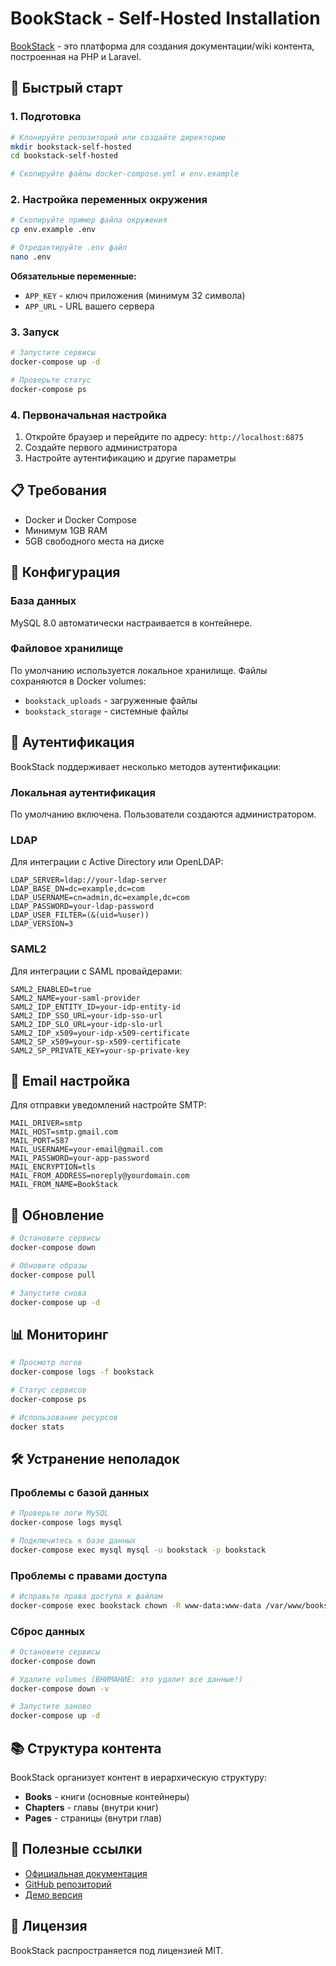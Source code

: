 # BookStack - Self-Hosted Installation

[BookStack](https://www.bookstackapp.com/) - это платформа для создания документации/wiki контента, построенная на PHP и Laravel.

## 🚀 Быстрый старт

### 1. Подготовка

```bash
# Клонируйте репозиторий или создайте директорию
mkdir bookstack-self-hosted
cd bookstack-self-hosted

# Скопируйте файлы docker-compose.yml и env.example
```

### 2. Настройка переменных окружения

```bash
# Скопируйте пример файла окружения
cp env.example .env

# Отредактируйте .env файл
nano .env
```

**Обязательные переменные:**
- `APP_KEY` - ключ приложения (минимум 32 символа)
- `APP_URL` - URL вашего сервера

### 3. Запуск

```bash
# Запустите сервисы
docker-compose up -d

# Проверьте статус
docker-compose ps
```

### 4. Первоначальная настройка

1. Откройте браузер и перейдите по адресу: `http://localhost:6875`
2. Создайте первого администратора
3. Настройте аутентификацию и другие параметры

## 📋 Требования

- Docker и Docker Compose
- Минимум 1GB RAM
- 5GB свободного места на диске

## 🔧 Конфигурация

### База данных
MySQL 8.0 автоматически настраивается в контейнере.

### Файловое хранилище
По умолчанию используется локальное хранилище. Файлы сохраняются в Docker volumes:
- `bookstack_uploads` - загруженные файлы
- `bookstack_storage` - системные файлы

## 🔐 Аутентификация

BookStack поддерживает несколько методов аутентификации:

### Локальная аутентификация
По умолчанию включена. Пользователи создаются администратором.

### LDAP
Для интеграции с Active Directory или OpenLDAP:

```env
LDAP_SERVER=ldap://your-ldap-server
LDAP_BASE_DN=dc=example,dc=com
LDAP_USERNAME=cn=admin,dc=example,dc=com
LDAP_PASSWORD=your-ldap-password
LDAP_USER_FILTER=(&(uid=%user))
LDAP_VERSION=3
```

### SAML2
Для интеграции с SAML провайдерами:

```env
SAML2_ENABLED=true
SAML2_NAME=your-saml-provider
SAML2_IDP_ENTITY_ID=your-idp-entity-id
SAML2_IDP_SSO_URL=your-idp-sso-url
SAML2_IDP_SLO_URL=your-idp-slo-url
SAML2_IDP_x509=your-idp-x509-certificate
SAML2_SP_x509=your-sp-x509-certificate
SAML2_SP_PRIVATE_KEY=your-sp-private-key
```

## 📧 Email настройка

Для отправки уведомлений настройте SMTP:

```env
MAIL_DRIVER=smtp
MAIL_HOST=smtp.gmail.com
MAIL_PORT=587
MAIL_USERNAME=your-email@gmail.com
MAIL_PASSWORD=your-app-password
MAIL_ENCRYPTION=tls
MAIL_FROM_ADDRESS=noreply@yourdomain.com
MAIL_FROM_NAME=BookStack
```

## 🔄 Обновление

```bash
# Остановите сервисы
docker-compose down

# Обновите образы
docker-compose pull

# Запустите снова
docker-compose up -d
```

## 📊 Мониторинг

```bash
# Просмотр логов
docker-compose logs -f bookstack

# Статус сервисов
docker-compose ps

# Использование ресурсов
docker stats
```

## 🛠️ Устранение неполадок

### Проблемы с базой данных
```bash
# Проверьте логи MySQL
docker-compose logs mysql

# Подключитесь к базе данных
docker-compose exec mysql mysql -u bookstack -p bookstack
```

### Проблемы с правами доступа
```bash
# Исправьте права доступа к файлам
docker-compose exec bookstack chown -R www-data:www-data /var/www/bookstack
```

### Сброс данных
```bash
# Остановите сервисы
docker-compose down

# Удалите volumes (ВНИМАНИЕ: это удалит все данные!)
docker-compose down -v

# Запустите заново
docker-compose up -d
```

## 📚 Структура контента

BookStack организует контент в иерархическую структуру:

- **Books** - книги (основные контейнеры)
- **Chapters** - главы (внутри книг)
- **Pages** - страницы (внутри глав)

## 🔗 Полезные ссылки

- [Официальная документация](https://www.bookstackapp.com/docs/)
- [GitHub репозиторий](https://github.com/BookStackApp/BookStack)
- [Демо версия](https://demo.bookstackapp.com/)

## 📝 Лицензия

BookStack распространяется под лицензией MIT.
